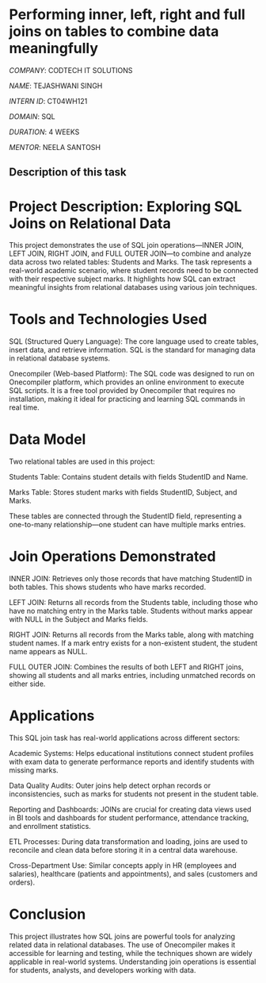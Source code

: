# Performing inner, left, right and full joins on tables to combine data meaningfully

*COMPANY*: CODTECH IT SOLUTIONS

*NAME*: TEJASHWANI SINGH

*INTERN ID*: CT04WH121

*DOMAIN*: SQL

*DURATION*: 4 WEEKS

*MENTOR*: NEELA SANTOSH

## Description of this task

# Project Description: Exploring SQL Joins on Relational Data
This project demonstrates the use of SQL join operations—INNER JOIN, LEFT JOIN, RIGHT JOIN, and FULL OUTER JOIN—to combine and analyze data across two related tables: Students and Marks. The task represents a real-world academic scenario, where student records need to be connected with their respective subject marks. It highlights how SQL can extract meaningful insights from relational databases using various join techniques.

# Tools and Technologies Used
SQL (Structured Query Language): The core language used to create tables, insert data, and retrieve information. SQL is the standard for managing data in relational database systems.

Onecompiler (Web-based Platform): The SQL code was designed to run on Onecompiler platform, which provides an online environment to execute SQL scripts. It is a free tool provided by Onecompiler that requires no installation, making it ideal for practicing and learning SQL commands in real time.

# Data Model
Two relational tables are used in this project:

Students Table: Contains student details with fields StudentID and Name.

Marks Table: Stores student marks with fields StudentID, Subject, and Marks.

These tables are connected through the StudentID field, representing a one-to-many relationship—one student can have multiple marks entries.

# Join Operations Demonstrated
INNER JOIN: Retrieves only those records that have matching StudentID in both tables. This shows students who have marks recorded.

LEFT JOIN: Returns all records from the Students table, including those who have no matching entry in the Marks table. Students without marks appear with NULL in the Subject and Marks fields.

RIGHT JOIN: Returns all records from the Marks table, along with matching student names. If a mark entry exists for a non-existent student, the student name appears as NULL.

FULL OUTER JOIN: Combines the results of both LEFT and RIGHT joins, showing all students and all marks entries, including unmatched records on either side.

# Applications
This SQL join task has real-world applications across different sectors:

Academic Systems: Helps educational institutions connect student profiles with exam data to generate performance reports and identify students with missing marks.

Data Quality Audits: Outer joins help detect orphan records or inconsistencies, such as marks for students not present in the student table.

Reporting and Dashboards: JOINs are crucial for creating data views used in BI tools and dashboards for student performance, attendance tracking, and enrollment statistics.

ETL Processes: During data transformation and loading, joins are used to reconcile and clean data before storing it in a central data warehouse.

Cross-Department Use: Similar concepts apply in HR (employees and salaries), healthcare (patients and appointments), and sales (customers and orders).

# Conclusion
This project illustrates how SQL joins are powerful tools for analyzing related data in relational databases. The use of Onecompiler makes it accessible for learning and testing, while the techniques shown are widely applicable in real-world systems. Understanding join operations is essential for students, analysts, and developers working with data.
